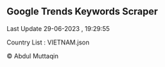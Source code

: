 

## Google Trends Keywords Scraper 
 
Last Update 29-06-2023 , 19:29:55

Country List :
VIETNAM.json



© Abdul Muttaqin 
